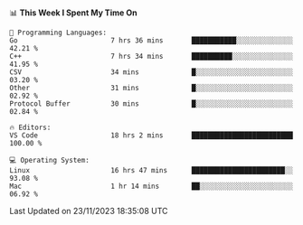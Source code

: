 
<!--START_SECTION:waka-->
📊 **This Week I Spent My Time On** 

```text
💬 Programming Languages: 
Go                       7 hrs 36 mins       ███████████░░░░░░░░░░░░░░   42.21 % 
C++                      7 hrs 34 mins       ██████████░░░░░░░░░░░░░░░   41.95 % 
CSV                      34 mins             █░░░░░░░░░░░░░░░░░░░░░░░░   03.20 % 
Other                    31 mins             █░░░░░░░░░░░░░░░░░░░░░░░░   02.92 % 
Protocol Buffer          30 mins             █░░░░░░░░░░░░░░░░░░░░░░░░   02.84 % 

🔥 Editors: 
VS Code                  18 hrs 2 mins       █████████████████████████   100.00 % 

💻 Operating System: 
Linux                    16 hrs 47 mins      ███████████████████████░░   93.08 % 
Mac                      1 hr 14 mins        ██░░░░░░░░░░░░░░░░░░░░░░░   06.92 % 
```


 Last Updated on 23/11/2023 18:35:08 UTC
<!--END_SECTION:waka-->

